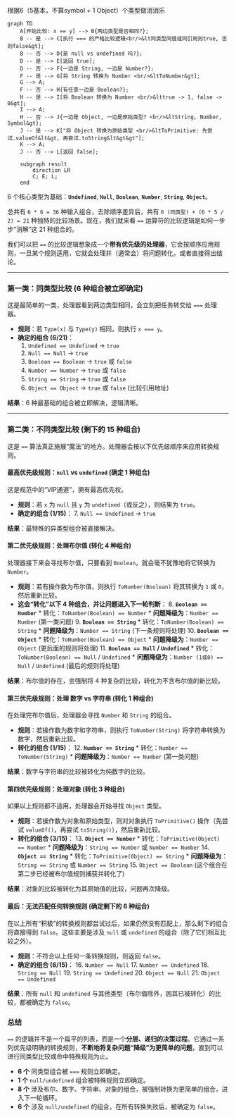 
根据6（5基本，不算symbol + 1 Object）个类型做消消乐

```mermaid
graph TD
    A[开始比较: x == y] --> B{两边类型是否相同?};
    B -- 是 --> C[执行 === 的严格比较逻辑<br/>&lt同类型同值或同引用则true, 否则false&gt];
    B -- 否 --> D{是 null vs undefined 吗?};
    D -- 是 --> E[返回 true];
    D -- 否 --> F{一边是 String, 一边是 Number?};
    F -- 是 --> G[将 String 转换为 Number <br/>&ltToNumber&gt];
    G --> A;
    F -- 否 --> H{有任意一边是 Boolean?};
    H -- 是 --> I[将 Boolean 转换为 Number <br/>&lttrue -> 1, false -> 0&gt];
    I --> A;
    H -- 否 --> J{一边是 Object, 一边是原始类型? <br/>&ltString, Number, Symbol&gt};
    J -- 是 --> K["将 Object 转换为原始类型 <br/>&ltToPrimitive: 先尝试.valueOf&lt&gt, 再尝试.toString&lt&gt&gt"];
    K --> A;
    J -- 否 --> L[返回 false];

    subgraph result
        direction LR
        C; E; L;
    end
```


 6 个核心类型为基础：**`Undefined`**, **`Null`**, **`Boolean`**, **`Number`**, **`String`**, **`Object`**。

总共有 `6 * 6 = 36` 种输入组合，去除顺序差异后，共有 `6 (同类型) + (6 * 5 / 2) = 21` 种独特的比较场景。现在，我们就来看 `==` 运算符的比较逻辑是如何一步步“消解”这 21 种组合的。

我们可以把 `==` 的比较逻辑想象成一个**带有优先级的处理器**，它会按顺序应用规则，一旦某个规则适用，它就会处理并（通常会）将问题转化，或者直接得出结论。

---

### 第一类：同类型比较 (6 种组合被立即确定)

这是最简单的一类，处理器看到两边类型相同，会立刻把任务转交给 `===` 处理器。

* **规则**：若 `Type(x)` 与 `Type(y)` 相同，则执行 `x === y`。
* **确定的组合 (6/21)**：
    1.  `Undefined == Undefined` -> `true`
    2.  `Null == Null` -> `true`
    3.  `Boolean == Boolean` -> `true` 或 `false`
    4.  `Number == Number` -> `true` 或 `false`
    5.  `String == String` -> `true` 或 `false`
    6.  `Object == Object` -> `true` 或 `false` (比较引用地址)

**结果**：6 种最基础的组合被立即解决，逻辑清晰。

---

### 第二类：不同类型比较 (剩下的 15 种组合)

这是 `==` 算法真正施展“魔法”的地方。处理器会按以下优先级顺序来应用转换规则。

#### **最高优先级规则：`null` vs `undefined` (确定 1 种组合)**

这是规范中的“VIP通道”，拥有最高优先权。

* **规则**：若 `x` 为 `null` 且 `y` 为 `undefined`（或反之），则结果为 `true`。
* **确定的组合 (1/15)**：
    7.  `Null == Undefined` -> `true`

**结果**：最特殊的异类型组合被直接解决。

#### **第二优先级规则：处理布尔值 (转化 4 种组合)**

处理器接下来会寻找布尔值，只要看到 `Boolean`，就会毫不犹豫地将它转换为 `Number`。

* **规则**：若有操作数为布尔值，则执行 `ToNumber(Boolean)` 将其转换为 `1` 或 `0`，然后重新比较。
* **这会“转化”以下 4 种组合，并让问题进入下一轮判断**：
    8.  **`Boolean == Number`**
        * 转化：`ToNumber(Boolean) == Number`
        * **问题降级为**：`Number == Number` (第一类问题)
    9.  **`Boolean == String`**
        * 转化：`ToNumber(Boolean) == String`
        * **问题降级为**：`Number == String` (下一条规则将处理)
    10. **`Boolean == Object`**
        * 转化：`ToNumber(Boolean) == Object`
        * **问题降级为**：`Number == Object` (更后面的规则将处理)
    11. **`Boolean == Null` / `Undefined`**
        * 转化：`ToNumber(Boolean) == Null` / `Undefined`
        * **问题降级为**：`Number (1或0) == Null` / `Undefined` (最后的规则将处理)

**结果**：布尔值的存在，会强制将 4 种复杂的比较，转化为不含布尔值的新比较。

#### **第三优先级规则：处理 数字 vs 字符串 (转化 1 种组合)**

在处理完布尔值后，处理器会寻找 `Number` 和 `String` 的组合。

* **规则**：若操作数为数字和字符串，则执行 `ToNumber(String)` 将字符串转换为数字，然后重新比较。
* **转化的组合 (1/15)**：
    12. **`Number == String`**
        * 转化：`Number == ToNumber(String)`
        * **问题降级为**：`Number == Number` (第一类问题)

**结果**：数字与字符串的比较被转化为纯数字的比较。

#### **第四优先级规则：处理对象 (转化 3 种组合)**

如果以上规则都不适用，处理器会开始寻找 `Object` 类型。

* **规则**：若操作数为对象和原始类型，则对对象执行 `ToPrimitive()` 操作（先尝试 `valueOf()`，再尝试 `toString()`），然后重新比较。
* **转化的组合 (3/15)**：
    13. **`Object == Number`**
        * 转化：`ToPrimitive(Object) == Number`
        * **问题降级为**：`String == Number` 或 `Number == Number`
    14. **`Object == String`**
        * 转化：`ToPrimitive(Object) == String`
        * **问题降级为**：`String == String` 或 `Number == String`
    15. `Object == Boolean` (这个组合在第二步已经被布尔值规则捕获并转化了)

**结果**：对象的比较被转化为其原始值的比较，问题再次降级。

#### **最后：无法匹配任何转换规则 (确定剩下的 6 种组合)**

在以上所有“积极”的转换规则都尝试过后，如果仍然没有匹配上，那么剩下的组合将直接得到 `false`。这些主要是涉及 `null` 或 `undefined` 的组合（除了它们相互比较之外）。

* **规则**：不符合以上任何一条转换规则，则返回 `false`。
* **确定的组合 (6/15)**：
    16. `Number == Null`
    17. `Number == Undefined`
    18. `String == Null`
    19. `String == Undefined`
    20. `Object == Null`
    21. `Object == Undefined`

**结果**：所有 `null` 和 `undefined` 与其他类型（布尔值除外，因其已被转化）的比较，都被确定为 `false`。

### 总结

`==` 的逻辑并不是一个扁平的列表，而是一个**分层、递归的决策过程**。它通过一系列优先级明确的转换规则，**不断地将复杂问题“降级”为更简单的问题**，直到可以进行同类型比较或命中特殊规则为止。

* **6 个** 同类型组合被 `===` 规则立即确定。
* **1 个** `null/undefined` 组合被特殊规则立即确定。
* **8 个** 涉及布尔、数字、字符串、对象的组合，被强制转换为更简单的组合，进入下一轮循环。
* **6 个** 涉及 `null/undefined` 的组合，在所有转换失败后，被确定为 `false`。

